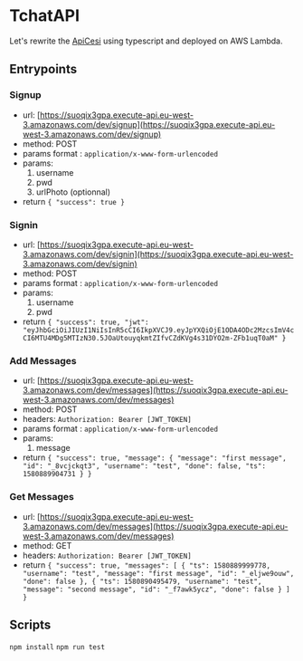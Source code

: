 # TchatAPI
Let's rewrite the [ApiCesi](https://github.com/StephaneC/ApiCesi) using typescript and deployed on AWS Lambda.

## Entrypoints
### Signup
* url: [https://suoqix3gpa.execute-api.eu-west-3.amazonaws.com/dev/signup](https://suoqix3gpa.execute-api.eu-west-3.amazonaws.com/dev/signup)
* method: POST
* params format : `application/x-www-form-urlencoded`
* params: 
    1. username
    2. pwd
    3. urlPhoto (optionnal)
* return 
`{
    "success": true
}`

### Signin
* url: [https://suoqix3gpa.execute-api.eu-west-3.amazonaws.com/dev/signin](https://suoqix3gpa.execute-api.eu-west-3.amazonaws.com/dev/signin)
* method: POST
* params format : `application/x-www-form-urlencoded`
* params: 
    1. username
    2. pwd
* return 
`{
    "success": true,
    "jwt": "eyJhbGciOiJIUzI1NiIsInR5cCI6IkpXVCJ9.eyJpYXQiOjE1ODA4ODc2MzcsImV4cCI6MTU4MDg5MTIzN30.5JOaUtouyqkmtZIfvCZdKVg4s31DYO2m-ZFb1uqT0aM"
}`

### Add Messages
* url: [https://suoqix3gpa.execute-api.eu-west-3.amazonaws.com/dev/messages](https://suoqix3gpa.execute-api.eu-west-3.amazonaws.com/dev/messages)
* method: POST
* headers: `Authorization: Bearer [JWT_TOKEN]`
* params format : `application/x-www-form-urlencoded`
* params: 
    1. message
* return 
`{
    "success": true,
    "message": {
        "message": "first message",
        "id": "_8vcjckqt3",
        "username": "test",
        "done": false,
        "ts": 1580889904731
    }
}`

### Get Messages
* url: [https://suoqix3gpa.execute-api.eu-west-3.amazonaws.com/dev/messages](https://suoqix3gpa.execute-api.eu-west-3.amazonaws.com/dev/messages)
* method: GET
* headers: `Authorization: Bearer [JWT_TOKEN]`
* return 
`{
    "success": true,
    "messages": [
        {
            "ts": 1580889999778,
            "username": "test",
            "message": "first message",
            "id": "_eljwe9ouw",
            "done": false
        },
        {
            "ts": 1580890495479,
            "username": "test",
            "message": "second message",
            "id": "_f7awk5ycz",
            "done": false
        }
    ]
}`


## Scripts
`npm install`
`npm run test`
